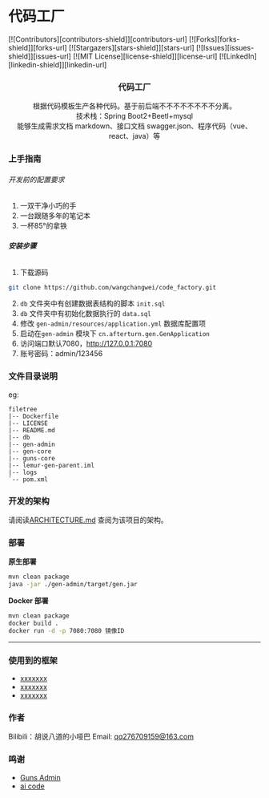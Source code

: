 # 代码工厂



<!-- PROJECT SHIELDS -->

[![Contributors][contributors-shield]][contributors-url]
[![Forks][forks-shield]][forks-url]
[![Stargazers][stars-shield]][stars-url]
[![Issues][issues-shield]][issues-url]
[![MIT License][license-shield]][license-url]
[![LinkedIn][linkedin-shield]][linkedin-url]

<p align="center">


  <h3 align="center">代码工厂</h3>
  <p align="center">
    根据代码模板生产各种代码。基于前后端不不不不不不不不分离。<br />技术栈：Spring Boot2+Beetl+mysql
    <br />
      能够生成需求文档 markdown、接口文档 swagger.json、程序代码（vue、react、java）等
  </p>

</p>

### 上手指南

###### 开发前的配置要求

1. 一双干净小巧的手
2. 一台跟随多年的笔记本
3. 一杯85°的拿铁

###### **安装步骤**

1. 下载源码

```sh
git clone https://github.com/wangchangwei/code_factory.git
```

2. `db` 文件夹中有创建数据表结构的脚本 `init.sql`
3. `db` 文件夹中有初始化数据执行的 `data.sql`
4. 修改 `gen-admin/resources/application.yml` 数据库配置项
5. 启动在`gen-admin` 模块下 `cn.afterturn.gen.GenApplication` 
6. 访问端口默认7080，http://127.0.0.1:7080
7. 账号密码：admin/123456

### 文件目录说明

eg:

```
filetree 
|-- Dockerfile
|-- LICENSE
|-- README.md
|-- db
|-- gen-admin
|-- gen-core
|-- guns-core
|-- lemur-gen-parent.iml
|-- logs
`-- pom.xml
```

### 开发的架构 

请阅读[ARCHITECTURE.md](https://github.com/shaojintian/Best_README_template/blob/master/ARCHITECTURE.md) 查阅为该项目的架构。

### 部署

**原生部署**

```sh
mvn clean package
java -jar ./gen-admin/target/gen.jar
```

**Docker 部署**

```sh
mvn clean package
docker build .
docker run -d -p 7080:7080 镜像ID
```



****

### 使用到的框架

- [xxxxxxx](https://getbootstrap.com)
- [xxxxxxx](https://jquery.com)
- [xxxxxxx](https://laravel.com)


### 作者

Bilibili：胡说八道的小哑巴
Email: qq276709159@163.com

### 鸣谢

- [Guns Admin](https://github.com/stylefeng/Guns)
- [ai code](https://gitee.com/lemur/aicode)